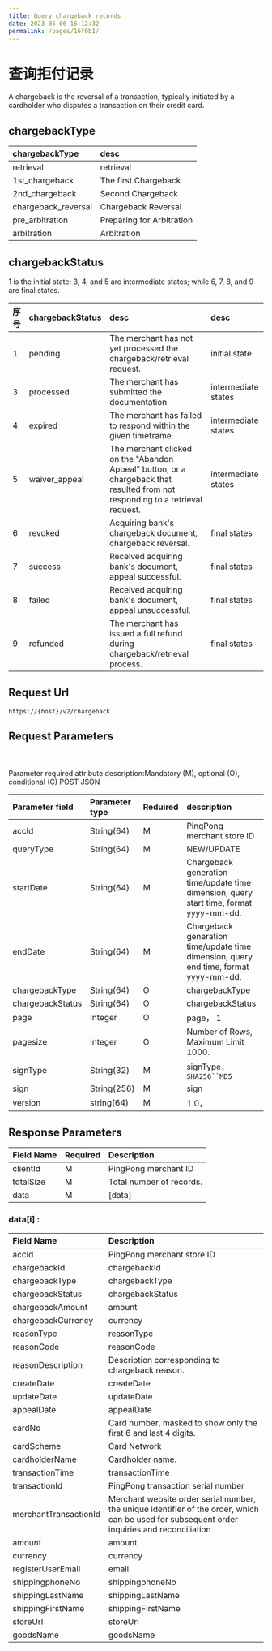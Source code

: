 ```yaml
---
title: Query chargeback records
date: 2023-05-06 16:12:32
permalink: /pages/16f0b1/
---
```




# 查询拒付记录

A chargeback is the reversal of a transaction, typically initiated by a cardholder who disputes a transaction on their credit card.


## chargebackType

| chargebackType      | desc                        |
|:--------------------|:----------------------------|
| retrieval           | retrieval                   |
| 1st_chargeback      | The first Chargeback        |
| 2nd_chargeback      | Second Chargeback           |
| chargeback_reversal | Chargeback Reversal         |
| pre_arbitration     | Preparing for Arbitration   |
| arbitration         | Arbitration                 |

## chargebackStatus

1 is the initial state; 3, 4, and 5 are intermediate states; while 6, 7, 8, and 9 are final states.


| 序号 | chargebackStatus | desc                                                                                                                           | desc                |
|:---|:-----------------|:-------------------------------------------------------------------------------------------------------------------------------|:--------------------|
| 1  | pending          | The merchant has not yet processed the chargeback/retrieval request.                                                           | initial state       |
| 3  | processed        | The merchant has submitted the documentation.                                                                                  | intermediate states |
| 4  | expired          | The merchant has failed to respond within the given timeframe.                                                                 | intermediate states |
| 5  | waiver_appeal    | The merchant clicked on the "Abandon Appeal" button, or a chargeback that resulted from not responding to a retrieval request. | intermediate states |
| 6  | revoked          | Acquiring bank's chargeback document, chargeback reversal.                                                                     | final states        |
| 7  | success          | Received acquiring bank's document, appeal successful.                                                                         | final states        |
| 8  | failed           | Received acquiring bank's document, appeal unsuccessful.                                                                       | final states        |
| 9  | refunded         | The merchant has issued a full refund during chargeback/retrieval process.                                                     | final states        |


## Request Url

```text
https://{host}/v2/chargeback
```

## Request Parameters

<br/>
<br/>
<div>
<el-tag type="danger" effect="dark">Parameter required attribute description:Mandatory (M), optional (O), conditional (C) </el-tag>
<el-tag effect="dark">POST</el-tag>
<el-tag effect="dark">JSON</el-tag>
</div> 


| Parameter field  | Parameter type | Reduired | description                                                                            |
|:-----------------|:---------------|:---------------------|:---------------------------------------------------------------------------------------|
| accId            | String(64)     | M                    | PingPong merchant store ID                                                             |
| queryType        | String(64)     | M                    | NEW/UPDATE                                                                             |
| startDate        | String(64)     | M                    | Chargeback generation time/update time dimension, query start time, format yyyy-mm-dd. |
| endDate          | String(64)     | M                    | Chargeback generation time/update time dimension, query end time, format yyyy-mm-dd.   |
| chargebackType   | String(64)     | O                    | chargebackType                                                                         |
| chargebackStatus | String(64)     | O                    | chargebackStatus                                                                       |
| page             | Integer        | O                    | page， 1                                                                                |
| pagesize         | Integer        | O                    | Number of Rows, Maximum Limit 1000.                                                    |
| signType         | String(32)     | M                    | signType，`SHA256``MD5`                                                                 |
| sign             | String(256)    | M                    | sign                                                                                   |
| version          | string(64)     | M                    | 1.0，                                                                                   |

## Response Parameters

| Field Name | Required  | Description              |
|:-----------|:----------|:-------------------------|
| clientId   | M         | PingPong  merchant ID    |
| totalSize  | M         | Total number of records. |
| data       | M         | [data]                   |

### data[i] :

| Field Name            | Description                                                                                                                                   |
|:----------------------|:----------------------------------------------------------------------------------------------------------------------------------------------|
| accId                 | PingPong merchant store ID                                                                                                                    |
| chargebackId          | chargebackId                                                                                                                                  |
| chargebackType        | chargebackType                                                                                                                                |
| chargebackStatus      | chargebackStatus                                                                                                                              |
| chargebackAmount      | amount                                                                                                                                        |
| chargebackCurrency    | currency                                                                                                                                      |
| reasonType            | reasonType                                                                                                                                    |
| reasonCode            | reasonCode                                                                                                                                    |
| reasonDescription     | Description corresponding to chargeback reason.                                                                                               |
| createDate            | createDate                                                                                                                                    |
| updateDate            | updateDate                                                                                                                                    |
| appealDate            | appealDate                                                                                                                                    |
| cardNo                | Card number, masked to show only the first 6 and last 4 digits.                                                                               |
| cardScheme            | Card Network                                                                                                                                  |
| cardholderName        | Cardholder name.                                                                                                                              |
| transactionTime       | transactionTime                                                                                                                               |
| transactionId         | PingPong transaction serial number                                                                                                            |
| merchantTransactionId | Merchant website order serial number, the unique identifier of the order, which can be used for subsequent order inquiries and reconciliation |
| amount                | amount                                                                                                                                        |
| currency              | currency                                                                                                                                      |
| registerUserEmail     | email                                                                                                                                         |
| shippingphoneNo       | shippingphoneNo                                                                                                                               |
| shippingLastName      | shippingLastName                                                                                                                              |
| shippingFirstName     | shippingFirstName                                                                                                                             |
| storeUrl              | storeUrl                                                                                                                                      |
| goodsName             | goodsName                                                                                                                                     |




